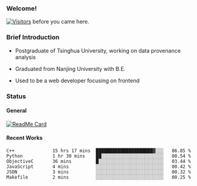 ### Welcome!

[![Visitors](https://visitor-badge.laobi.icu/badge?page_id=HermitSun.HermitSun)]() before you came here.

### Brief Introduction

- Postgraduate of Tsinghua University, working on data provenance analysis

- Graduated from Nanjing University with B.E.

- Used to be a web developer focusing on frontend

### Status

#### General

[![ReadMe Card](https://github-readme-stats.hermitsun.vercel.app/api?username=HermitSun&count_private=true&show_icons=true)]()

#### Recent Works

<!--START_SECTION:waka-->

```text
C++              15 hrs 17 mins  █████████████████████▓░░░   86.85 %
Python           1 hr 30 mins    ██░░░░░░░░░░░░░░░░░░░░░░░   08.54 %
ObjectiveC       36 mins         █░░░░░░░░░░░░░░░░░░░░░░░░   03.44 %
JavaScript       4 mins          ░░░░░░░░░░░░░░░░░░░░░░░░░   00.42 %
JSON             3 mins          ░░░░░░░░░░░░░░░░░░░░░░░░░   00.32 %
Makefile         2 mins          ░░░░░░░░░░░░░░░░░░░░░░░░░   00.25 %
```

<!--END_SECTION:waka-->
